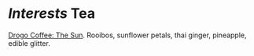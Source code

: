 # *Interests* Tea

[Drogo Coffee: The Sun](https://www.drogocoffee.com/product-page/the-sun). Rooibos, sunflower petals, thai ginger, pineapple, edible glitter.

